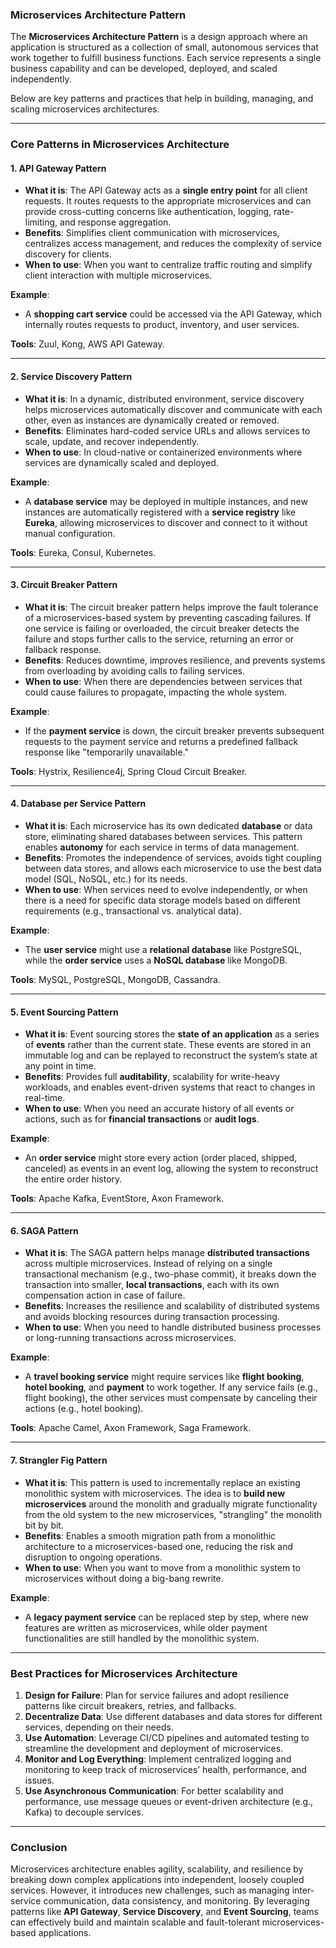 ### **Microservices Architecture Pattern**

The **Microservices Architecture Pattern** is a design approach where an application is structured as a collection of small, autonomous services that work together to fulfill business functions. Each service represents a single business capability and can be developed, deployed, and scaled independently.

Below are key patterns and practices that help in building, managing, and scaling microservices architectures.

---

### **Core Patterns in Microservices Architecture**

#### 1. **API Gateway Pattern**
   - **What it is**: The API Gateway acts as a **single entry point** for all client requests. It routes requests to the appropriate microservices and can provide cross-cutting concerns like authentication, logging, rate-limiting, and response aggregation.
   - **Benefits**: Simplifies client communication with microservices, centralizes access management, and reduces the complexity of service discovery for clients.
   - **When to use**: When you want to centralize traffic routing and simplify client interaction with multiple microservices.
   
   **Example**: 
   - A **shopping cart service** could be accessed via the API Gateway, which internally routes requests to product, inventory, and user services.
   
   **Tools**: Zuul, Kong, AWS API Gateway.

---

#### 2. **Service Discovery Pattern**
   - **What it is**: In a dynamic, distributed environment, service discovery helps microservices automatically discover and communicate with each other, even as instances are dynamically created or removed.
   - **Benefits**: Eliminates hard-coded service URLs and allows services to scale, update, and recover independently.
   - **When to use**: In cloud-native or containerized environments where services are dynamically scaled and deployed.
   
   **Example**: 
   - A **database service** may be deployed in multiple instances, and new instances are automatically registered with a **service registry** like **Eureka**, allowing microservices to discover and connect to it without manual configuration.

   **Tools**: Eureka, Consul, Kubernetes.

---

#### 3. **Circuit Breaker Pattern**
   - **What it is**: The circuit breaker pattern helps improve the fault tolerance of a microservices-based system by preventing cascading failures. If one service is failing or overloaded, the circuit breaker detects the failure and stops further calls to the service, returning an error or fallback response.
   - **Benefits**: Reduces downtime, improves resilience, and prevents systems from overloading by avoiding calls to failing services.
   - **When to use**: When there are dependencies between services that could cause failures to propagate, impacting the whole system.
   
   **Example**: 
   - If the **payment service** is down, the circuit breaker prevents subsequent requests to the payment service and returns a predefined fallback response like "temporarily unavailable."

   **Tools**: Hystrix, Resilience4j, Spring Cloud Circuit Breaker.

---

#### 4. **Database per Service Pattern**
   - **What it is**: Each microservice has its own dedicated **database** or data store, eliminating shared databases between services. This pattern enables **autonomy** for each service in terms of data management.
   - **Benefits**: Promotes the independence of services, avoids tight coupling between data stores, and allows each microservice to use the best data model (SQL, NoSQL, etc.) for its needs.
   - **When to use**: When services need to evolve independently, or when there is a need for specific data storage models based on different requirements (e.g., transactional vs. analytical data).
   
   **Example**: 
   - The **user service** might use a **relational database** like PostgreSQL, while the **order service** uses a **NoSQL database** like MongoDB.

   **Tools**: MySQL, PostgreSQL, MongoDB, Cassandra.

---

#### 5. **Event Sourcing Pattern**
   - **What it is**: Event sourcing stores the **state of an application** as a series of **events** rather than the current state. These events are stored in an immutable log and can be replayed to reconstruct the system’s state at any point in time.
   - **Benefits**: Provides full **auditability**, scalability for write-heavy workloads, and enables event-driven systems that react to changes in real-time.
   - **When to use**: When you need an accurate history of all events or actions, such as for **financial transactions** or **audit logs**.
   
   **Example**: 
   - An **order service** might store every action (order placed, shipped, canceled) as events in an event log, allowing the system to reconstruct the entire order history.

   **Tools**: Apache Kafka, EventStore, Axon Framework.

---

#### 6. **SAGA Pattern**
   - **What it is**: The SAGA pattern helps manage **distributed transactions** across multiple microservices. Instead of relying on a single transactional mechanism (e.g., two-phase commit), it breaks down the transaction into smaller, **local transactions**, each with its own compensation action in case of failure.
   - **Benefits**: Increases the resilience and scalability of distributed systems and avoids blocking resources during transaction processing.
   - **When to use**: When you need to handle distributed business processes or long-running transactions across microservices.
   
   **Example**: 
   - A **travel booking service** might require services like **flight booking**, **hotel booking**, and **payment** to work together. If any service fails (e.g., flight booking), the other services must compensate by canceling their actions (e.g., hotel booking).

   **Tools**: Apache Camel, Axon Framework, Saga Framework.

---

#### 7. **Strangler Fig Pattern**
   - **What it is**: This pattern is used to incrementally replace an existing monolithic system with microservices. The idea is to **build new microservices** around the monolith and gradually migrate functionality from the old system to the new microservices, "strangling" the monolith bit by bit.
   - **Benefits**: Enables a smooth migration path from a monolithic architecture to a microservices-based one, reducing the risk and disruption to ongoing operations.
   - **When to use**: When you want to move from a monolithic system to microservices without doing a big-bang rewrite.
   
   **Example**: 
   - A **legacy payment service** can be replaced step by step, where new features are written as microservices, while older payment functionalities are still handled by the monolithic system.

---

### **Best Practices for Microservices Architecture**

1. **Design for Failure**: Plan for service failures and adopt resilience patterns like circuit breakers, retries, and fallbacks.
2. **Decentralize Data**: Use different databases and data stores for different services, depending on their needs.
3. **Use Automation**: Leverage CI/CD pipelines and automated testing to streamline the development and deployment of microservices.
4. **Monitor and Log Everything**: Implement centralized logging and monitoring to keep track of microservices’ health, performance, and issues.
5. **Use Asynchronous Communication**: For better scalability and performance, use message queues or event-driven architecture (e.g., Kafka) to decouple services.

---

### **Conclusion**

Microservices architecture enables agility, scalability, and resilience by breaking down complex applications into independent, loosely coupled services. However, it introduces new challenges, such as managing inter-service communication, data consistency, and monitoring. By leveraging patterns like **API Gateway**, **Service Discovery**, and **Event Sourcing**, teams can effectively build and maintain scalable and fault-tolerant microservices-based applications.
